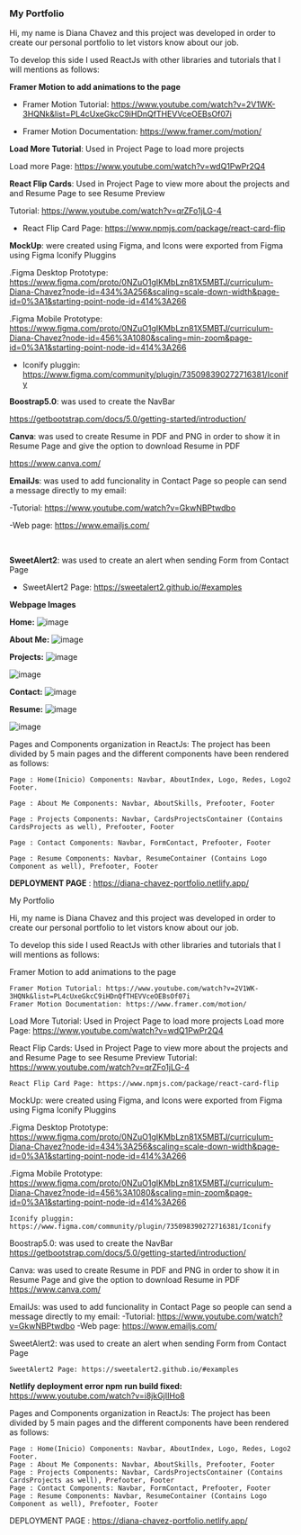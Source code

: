 

### My Portfolio

Hi, my name is Diana Chavez and this project was developed in order to create our personal portfolio to let vistors know about our job.

To develop this side I used ReactJs with other libraries and tutorials that I will mentions as follows:

**Framer Motion to add animations to the page**

- Framer Motion Tutorial: https://www.youtube.com/watch?v=2V1WK-3HQNk&list=PL4cUxeGkcC9iHDnQfTHEVVceOEBsOf07i

- Framer Motion Documentation: https://www.framer.com/motion/

**Load More Tutorial**: Used in Project Page to load more projects

Load more Page: https://www.youtube.com/watch?v=wdQ1PwPr2Q4

**React Flip Cards**: Used in Project Page to view more about the projects and and Resume Page to see Resume Preview

Tutorial: https://www.youtube.com/watch?v=qrZFo1jLG-4 

- React Flip Card Page: https://www.npmjs.com/package/react-card-flip 

**MockUp**: were created using Figma, and Icons were exported from Figma using Figma Iconify Pluggins 

.Figma Desktop Prototype: https://www.figma.com/proto/0NZuO1gIKMbLzn81X5MBTJ/curriculum-Diana-Chavez?node-id=434%3A256&scaling=scale-down-width&page-id=0%3A1&starting-point-node-id=414%3A266

.Figma Mobile Prototype: https://www.figma.com/proto/0NZuO1gIKMbLzn81X5MBTJ/curriculum-Diana-Chavez?node-id=456%3A1080&scaling=min-zoom&page-id=0%3A1&starting-point-node-id=414%3A266

- Iconify pluggin: https://www.figma.com/community/plugin/735098390272716381/Iconify

**Boostrap5.0**: was used to create the NavBar

https://getbootstrap.com/docs/5.0/getting-started/introduction/

**Canva**: was used to create Resume in PDF and PNG in order to show it in Resume Page and give the option to download Resume in PDF

https://www.canva.com/

**EmailJs**: was used to add funcionality in Contact Page so people can send a message directly to my email:

-Tutorial: https://www.youtube.com/watch?v=GkwNBPtwdbo

-Web page: https://www.emailjs.com/

​

**SweetAlert2**: was used to create an alert when sending Form from Contact Page

- SweetAlert2 Page: https://sweetalert2.github.io/#examples

**Webpage Images**

**Home:**
![image](https://user-images.githubusercontent.com/82002959/162655555-0065c254-2a35-4660-aa32-c8518e1de701.png)

**About Me:**
![image](https://user-images.githubusercontent.com/82002959/162655668-2eb68d3d-97e5-4ca2-8ab5-a7922ff5343a.png)

**Projects:**
![image](https://user-images.githubusercontent.com/82002959/162655846-f1eed26e-2e1f-4203-b453-f4c3b777345e.png)

![image](https://user-images.githubusercontent.com/82002959/162656094-f804427d-b386-48ab-a0f5-afe289ccd893.png)


**Contact:**
![image](https://user-images.githubusercontent.com/82002959/162655892-8e485bdd-941a-47ef-9658-51675c3f1a7a.png)

**Resume:**
![image](https://user-images.githubusercontent.com/82002959/162655981-dc717e42-8e93-436a-b43e-2674018cfe67.png)

![image](https://user-images.githubusercontent.com/82002959/162656049-f54097e7-f758-4fa8-9ed9-ab2111714ed6.png)


Pages and Components organization in ReactJs: The project has been divided by 5 main pages and the different components have been rendered as follows:


    Page : Home(Inicio) Components: Navbar, AboutIndex, Logo, Redes, Logo2 Footer.

    Page : About Me Components: Navbar, AboutSkills, Prefooter, Footer

    Page : Projects Components: Navbar, CardsProjectsContainer (Contains CardsProjects as well), Prefooter, Footer

    Page : Contact Components: Navbar, FormContact, Prefooter, Footer
    
    Page : Resume Components: Navbar, ResumeContainer (Contains Logo Component as well), Prefooter, Footer

**DEPLOYMENT PAGE** : https://diana-chavez-portfolio.netlify.app/

My Portfolio

Hi, my name is Diana Chavez and this project was developed in order to create our personal portfolio to let vistors know about our job.

To develop this side I used ReactJs with other libraries and tutorials that I will mentions as follows:

Framer Motion to add animations to the page

    Framer Motion Tutorial: https://www.youtube.com/watch?v=2V1WK-3HQNk&list=PL4cUxeGkcC9iHDnQfTHEVVceOEBsOf07i
    Framer Motion Documentation: https://www.framer.com/motion/

Load More Tutorial: Used in Project Page to load more projects
Load more Page: https://www.youtube.com/watch?v=wdQ1PwPr2Q4

React Flip Cards: Used in Project Page to view more about the projects and and Resume Page to see Resume Preview
Tutorial: https://www.youtube.com/watch?v=qrZFo1jLG-4

    React Flip Card Page: https://www.npmjs.com/package/react-card-flip 

MockUp: were created using Figma, and Icons were exported from Figma using Figma Iconify Pluggins

.Figma Desktop Prototype: https://www.figma.com/proto/0NZuO1gIKMbLzn81X5MBTJ/curriculum-Diana-Chavez?node-id=434%3A256&scaling=scale-down-width&page-id=0%3A1&starting-point-node-id=414%3A266

.Figma Mobile Prototype: https://www.figma.com/proto/0NZuO1gIKMbLzn81X5MBTJ/curriculum-Diana-Chavez?node-id=456%3A1080&scaling=min-zoom&page-id=0%3A1&starting-point-node-id=414%3A266

    Iconify pluggin: https://www.figma.com/community/plugin/735098390272716381/Iconify

Boostrap5.0: was used to create the NavBar
https://getbootstrap.com/docs/5.0/getting-started/introduction/

Canva: was used to create Resume in PDF and PNG in order to show it in Resume Page and give the option to download Resume in PDF
https://www.canva.com/

EmailJs: was used to add funcionality in Contact Page so people can send a message directly to my email:
-Tutorial: https://www.youtube.com/watch?v=GkwNBPtwdbo
-Web page: https://www.emailjs.com/

SweetAlert2: was used to create an alert when sending Form from Contact Page

    SweetAlert2 Page: https://sweetalert2.github.io/#examples
    
**Netlify deployment error npm run build fixed:**
https://www.youtube.com/watch?v=i8jkGjIIHo8

Pages and Components organization in ReactJs: The project has been divided by 5 main pages and the different components have been rendered as follows:

    Page : Home(Inicio) Components: Navbar, AboutIndex, Logo, Redes, Logo2 Footer.
    Page : About Me Components: Navbar, AboutSkills, Prefooter, Footer
    Page : Projects Components: Navbar, CardsProjectsContainer (Contains CardsProjects as well), Prefooter, Footer
    Page : Contact Components: Navbar, FormContact, Prefooter, Footer
    Page : Resume Components: Navbar, ResumeContainer (Contains Logo Component as well), Prefooter, Footer

DEPLOYMENT PAGE : https://diana-chavez-portfolio.netlify.app/

